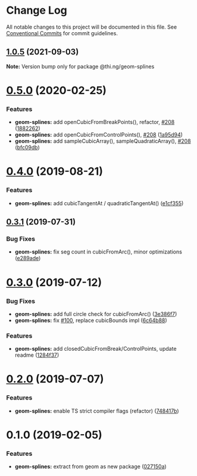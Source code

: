 #  Change Log 

All notable changes to this project will be documented in this file. See [Conventional Commits](https://conventionalcommits.org) for commit guidelines. 

##  [1.0.5](https://github.com/thi-ng/umbrella/compare/@thi.ng/geom-splines@1.0.4...@thi.ng/geom-splines@1.0.5) (2021-09-03) 

**Note:** Version bump only for package @thi.ng/geom-splines 

#  [0.5.0](https://github.com/thi-ng/umbrella/compare/@thi.ng/geom-splines@0.4.5...@thi.ng/geom-splines@0.5.0) (2020-02-25) 

###  Features 

- **geom-splines:** add openCubicFromBreakPoints(), refactor, [#208](https://github.com/thi-ng/umbrella/issues/208) ([1882262](https://github.com/thi-ng/umbrella/commit/188226216099a33b6251540b497ce8fd946502d8)) 
- **geom-splines:** add openCubicFromControlPoints(), [#208](https://github.com/thi-ng/umbrella/issues/208) ([1a95d94](https://github.com/thi-ng/umbrella/commit/1a95d94df2396e14247cca84d3add7385d74a693)) 
- **geom-splines:** add sampleCubicArray(), sampleQuadraticArray(), [#208](https://github.com/thi-ng/umbrella/issues/208) ([bfc09db](https://github.com/thi-ng/umbrella/commit/bfc09db2493d50576c9f57a93273a3bd102b7ad8)) 

#  [0.4.0](https://github.com/thi-ng/umbrella/compare/@thi.ng/geom-splines@0.3.4...@thi.ng/geom-splines@0.4.0) (2019-08-21) 

###  Features 

- **geom-splines:** add cubicTangentAt / quadraticTangentAt() ([e1cf355](https://github.com/thi-ng/umbrella/commit/e1cf355)) 

##  [0.3.1](https://github.com/thi-ng/umbrella/compare/@thi.ng/geom-splines@0.3.0...@thi.ng/geom-splines@0.3.1) (2019-07-31) 

###  Bug Fixes 

- **geom-splines:** fix seg count in cubicFromArc(), minor optimizations ([e289ade](https://github.com/thi-ng/umbrella/commit/e289ade)) 

#  [0.3.0](https://github.com/thi-ng/umbrella/compare/@thi.ng/geom-splines@0.2.1...@thi.ng/geom-splines@0.3.0) (2019-07-12) 

###  Bug Fixes 

- **geom-splines:** add full circle check for cubicFromArc() ([3e386f7](https://github.com/thi-ng/umbrella/commit/3e386f7)) 
- **geom-splines:** fix [#100](https://github.com/thi-ng/umbrella/issues/100), replace cubicBounds impl ([6c64b88](https://github.com/thi-ng/umbrella/commit/6c64b88)) 

###  Features 

- **geom-splines:** add closedCubicFromBreak/ControlPoints, update readme ([1284f37](https://github.com/thi-ng/umbrella/commit/1284f37)) 

#  [0.2.0](https://github.com/thi-ng/umbrella/compare/@thi.ng/geom-splines@0.1.17...@thi.ng/geom-splines@0.2.0) (2019-07-07) 

###  Features 

- **geom-splines:** enable TS strict compiler flags (refactor) ([748417b](https://github.com/thi-ng/umbrella/commit/748417b)) 

#  0.1.0 (2019-02-05) 

###  Features 

- **geom-splines:** extract from geom as new package ([027150a](https://github.com/thi-ng/umbrella/commit/027150a)) 
